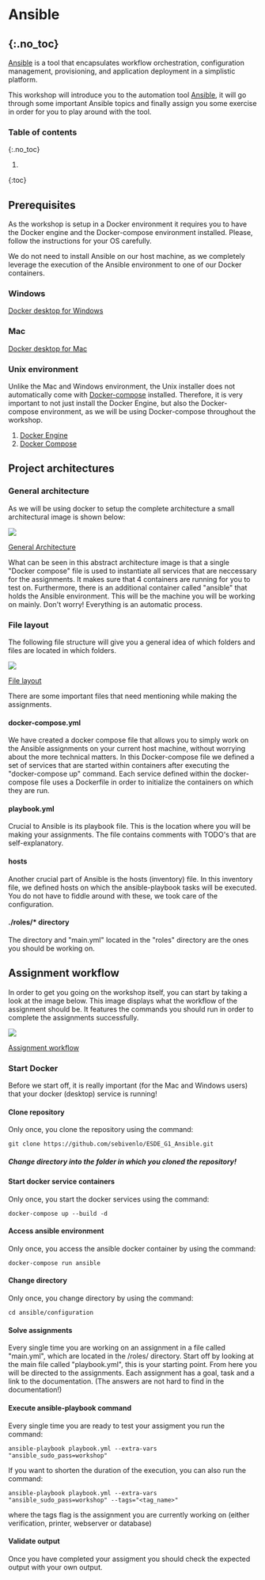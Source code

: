 # Ansible
{:.no_toc}
---

[Ansible](https://www.ansible.com/) is a tool that encapsulates workflow orchestration, configuration management, provisioning, and application deployment in a simplistic platform.

This workshop will introduce you to the automation tool [Ansible](https://www.ansible.com/), it will go through some important Ansible topics and finally assign you some exercise in order for you to play around with the tool.

### Table of contents
{:.no_toc}

1. 
{:toc}

## Prerequisites
As the workshop is setup in a Docker environment it requires you to have the Docker engine and the Docker-compose environment installed. Please, follow the instructions for your OS carefully. 

We do not need to install Ansible on our host machine, as we completely leverage the execution of the Ansible environment to one of our Docker containers.

### Windows

[Docker desktop for Windows](https://docs.docker.com/desktop/windows/install/)

### Mac

[Docker desktop for Mac](https://docs.docker.com/desktop/mac/install/)

### Unix environment
Unlike the Mac and Windows environment, the Unix installer does not automatically come with [Docker-compose](https://docs.docker.com/compose/) installed. Therefore, it is very important to not just install the Docker Engine, but also the Docker-compose environment, as we will be using Docker-compose throughout the workshop.

1. [Docker Engine](https://docs.docker.com/engine/install/)
2. [Docker Compose](https://docs.docker.com/compose/install/)

## Project architectures

### General architecture
As we will be using docker to setup the complete architecture a small architectural image is shown below:

<img src="documentation/images/Architecture.svg">

[General Architecture](documentation/images/Architecture.svg)

What can be seen in this abstract architecture image is that a single "Docker compose" file is used to instantiate all services that are neccessary for the assignments. It makes sure that 4 containers are running for you to test on. Furthermore, there is an additional container called "ansible" that holds the Ansible environment. This will be the machine you will be working on mainly. Don't worry! Everything is an automatic process.

### File layout
The following file structure will give you a general idea of which folders and files are located in which folders.

<img src="documentation/images/File_layout.svg">

[File layout](documentation/images/File_layout.svg)

There are some important files that need mentioning while making the assignments.

#### docker-compose.yml
We have created a docker compose file that allows you to simply work on the Ansible assignments on your current host machine, without worrying about the more technical matters. In this Docker-compose file we defined a set of services that are started within containers after executing the "docker-compose up" command. Each service defined within the docker-compose file uses a Dockerfile in order to initialize the containers on which they are run.

#### playbook.yml
Crucial to Ansible is its playbook file. This is the location where you will be making your assignments. The file contains comments with TODO's that are self-explanatory.

#### hosts
Another crucial part of Ansible is the hosts (inventory) file. In this inventory file, we defined hosts on which the ansible-playbook tasks will be executed. You do not have to fiddle around with these, we took care of the configuration.

#### ./roles/* directory
The directory and "main.yml" located in the "roles" directory are the ones you should be working on.

## Assignment workflow
In order to get you going on the workshop itself, you can start by taking a look at the image below. This image displays what the workflow of the assignment should be. It features the commands you should run in order to complete the assignments successfully.

<img src="documentation/images/Assignment_workflow.svg">

[Assignment workflow](documentation/images/Assignment_workflow.svg)

### Start Docker
Before we start off, it is really important (for the Mac and Windows users) that your docker (desktop) service is running!

#### Clone repository
Only once, you clone the repository using the command:
```
git clone https://github.com/sebivenlo/ESDE_G1_Ansible.git
```
##### Change directory into the folder in which you cloned the repository!

#### Start docker service containers
Only once, you start the docker services using the command:
```
docker-compose up --build -d
```

#### Access ansible environment 
Only once, you access the ansible docker container by using the command:
```
docker-compose run ansible
```

#### Change directory
Only once, you change directory by using the command:
```
cd ansible/configuration
```

#### Solve assignments
Every single time you are working on an assignment in a file called "main.yml", which are located in the /roles/ directory. Start off by looking at the main file called "playbook.yml", this is your starting point. From here you will be directed to the assignments. Each assignment has a goal, task and a link to the documentation. (The answers are not hard to find in the documentation!)

#### Execute ansible-playbook command
Every single time you are ready to test your assigment you run the command:
```
ansible-playbook playbook.yml --extra-vars "ansible_sudo_pass=workshop"
```
If you want to shorten the duration of the execution, you can also run the command:
```
ansible-playbook playbook.yml --extra-vars "ansible_sudo_pass=workshop" --tags="<tag_name>"
```
where the tags flag is the assignment you are currently working on (either verification, printer, webserver or database)

#### Validate output
Once you have completed your assigment you should check the expected output with your own output.
